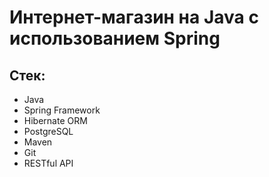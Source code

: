 # Интернет-магазин на Java с использованием Spring

## Стек:

- Java
- Spring Framework
- Hibernate ORM
- PostgreSQL
- Maven
- Git
- RESTful API
